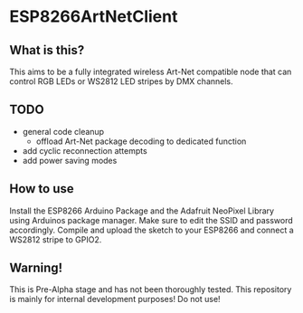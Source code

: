 # ESP8266ArtNetClient

## What is this?

This aims to be a fully integrated wireless Art-Net compatible node that can control RGB LEDs or WS2812 LED stripes by DMX channels.

## TODO

* general code cleanup
  + offload Art-Net package decoding to dedicated function
* add cyclic reconnection attempts
* add power saving modes

## How to use

Install the ESP8266 Arduino Package and the Adafruit NeoPixel Library using Arduinos package manager. Make sure to edit the SSID and password accordingly. Compile and upload the sketch to your ESP8266 and connect a WS2812 stripe to GPIO2. 

## Warning!

This is Pre-Alpha stage and has not been thoroughly tested. This repository is mainly for internal development purposes! Do not use!